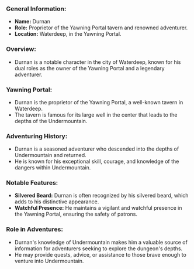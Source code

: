 ### General Information:

- **Name:** Durnan
- **Role:** Proprietor of the Yawning Portal tavern and renowned adventurer.
- **Location:** Waterdeep, in the Yawning Portal.

### Overview:

- Durnan is a notable character in the city of Waterdeep, known for his dual roles as the owner of the Yawning Portal and a legendary adventurer.

### Yawning Portal:

- Durnan is the proprietor of the Yawning Portal, a well-known tavern in Waterdeep.
- The tavern is famous for its large well in the center that leads to the depths of the Undermountain.

### Adventuring History:

- Durnan is a seasoned adventurer who descended into the depths of Undermountain and returned.
- He is known for his exceptional skill, courage, and knowledge of the dangers within Undermountain.

### Notable Features:

- **Silvered Beard:** Durnan is often recognized by his silvered beard, which adds to his distinctive appearance.
- **Watchful Presence:** He maintains a vigilant and watchful presence in the Yawning Portal, ensuring the safety of patrons.

### Role in Adventures:

- Durnan's knowledge of Undermountain makes him a valuable source of information for adventurers seeking to explore the dungeon's depths.
- He may provide quests, advice, or assistance to those brave enough to venture into Undermountain.